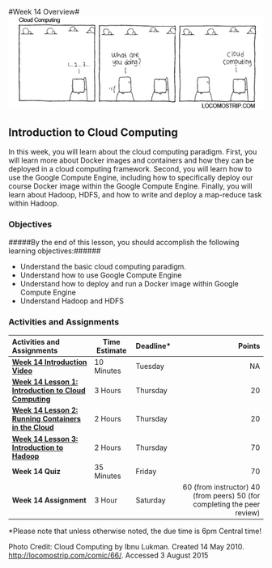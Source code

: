#Week 14 Overview#
![Cloud Computing Comic](cloudcomputing.png)
## Introduction to Cloud Computing ##

In this week, you will learn about the cloud computing paradigm. First, you will learn more about Docker images and containers and how they can be deployed in a cloud computing framework. Second, you will learn how to use the Google Compute Engine, including how to specifically deploy our course Docker image within the Google Compute Engine. Finally, you will learn about Hadoop, HDFS, and how to write and deploy a map-reduce task within Hadoop.

### Objectives ###

#####By the end of this lesson, you should accomplish the following learning objectives:######

- Understand the basic cloud computing paradigm.
- Understand how to use Google Compute Engine
- Understand how to deploy and run a Docker image within Google Compute Engine
- Understand Hadoop and HDFS

### Activities and Assignments ###

|Activities and Assignments | Time Estimate | Deadline* | Points|
|:------| -----|-------|----------:|
|**[Week 14 Introduction Video](https://mediaspace.illinois.edu/media/Week+Fourteen.mp4/1_1mec91zu)**|10 Minutes|Tuesday|NA|
|**[Week 14 Lesson 1: Introduction to Cloud Computing](lesson1.md)**| 3 Hours |Thursday| 20|
|**[Week 14 Lesson 2: Running Containers in the Cloud](lesson2.md)**| 2 Hours | Thursday | 20 |
|**[Week 14 Lesson 3: Introduction to Hadoop](lesson3.md)**| 2 Hours | Thursday| 70 |
|**Week 14 Quiz**| 35 Minutes | Friday | 70|
|**Week 14 Assignment**| 3 Hour | Saturday | 60 (from instructor) 40 (from peers) 50 (for completing the peer review) | 

*Please note that unless otherwise noted, the due time is 6pm Central time!

Photo Credit: Cloud Computing by Ibnu Lukman. Created 14 May 2010. http://locomostrip.com/comic/66/. Accessed 3 August 2015